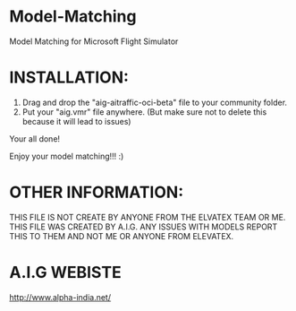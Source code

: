 # Model-Matching
Model Matching for Microsoft Flight Simulator

INSTALLATION:
============

1. Drag and drop the "aig-aitraffic-oci-beta" file to your community folder.
2. Put your "aig.vmr" file anywhere. (But make sure not to delete this because it will lead to issues)

Your all done!

Enjoy your model matching!!! :)




OTHER INFORMATION:
==================

THIS FILE IS NOT CREATE BY ANYONE FROM THE ELVATEX TEAM OR ME. THIS FILE WAS CREATED
BY A.I.G. ANY ISSUES WITH MODELS REPORT THIS TO THEM AND NOT ME OR ANYONE FROM ELEVATEX.



A.I.G WEBISTE
=============

http://www.alpha-india.net/
